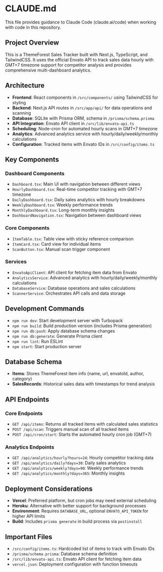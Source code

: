 # CLAUDE.md

This file provides guidance to Claude Code (claude.ai/code) when working with code in this repository.

## Project Overview

This is a ThemeForest Sales Tracker built with Next.js, TypeScript, and TailwindCSS. It uses the official Envato API to track sales data hourly with GMT+7 timezone support for competitor analysis and provides comprehensive multi-dashboard analytics.

## Architecture

- **Frontend**: React components in `/src/components/` using TailwindCSS for styling
- **Backend**: Next.js API routes in `/src/app/api/` for data operations and scanning
- **Database**: SQLite with Prisma ORM, schema in `/prisma/schema.prisma`
- **API Integration**: Envato API client in `/src/lib/envato-api.ts`
- **Scheduling**: Node-cron for automated hourly scans in GMT+7 timezone
- **Analytics**: Advanced analytics service with hourly/daily/weekly/monthly calculations
- **Configuration**: Tracked items with Envato IDs in `/src/config/items.ts`

## Key Components

### Dashboard Components
- `Dashboard.tsx`: Main UI with navigation between different views
- `HourlyDashboard.tsx`: Real-time competitor tracking with GMT+7 timezone
- `DailyDashboard.tsx`: Daily sales analytics with hourly breakdowns
- `WeeklyDashboard.tsx`: Weekly performance trends
- `MonthlyDashboard.tsx`: Long-term monthly insights
- `DashboardNavigation.tsx`: Navigation between dashboard views

### Core Components  
- `ItemTable.tsx`: Table view with sticky reference comparison
- `ItemCard.tsx`: Card view for individual items
- `ScanButton.tsx`: Manual scan trigger component

### Services
- `EnvatoApiClient`: API client for fetching item data from Envato
- `AnalyticsService`: Advanced analytics with hourly/daily/weekly/monthly calculations
- `DatabaseService`: Database operations and sales calculations
- `ScannerService`: Orchestrates API calls and data storage

## Development Commands

- `npm run dev`: Start development server with Turbopack
- `npm run build`: Build production version (includes Prisma generation)
- `npm run db:push`: Apply database schema changes
- `npm run db:generate`: Generate Prisma client
- `npm run lint`: Run ESLint
- `npm start`: Start production server

## Database Schema

- **Items**: Stores ThemeForest item info (name, url, envatoId, author, category)
- **SalesRecords**: Historical sales data with timestamps for trend analysis

## API Endpoints

### Core Endpoints
- `GET /api/items`: Returns all tracked items with calculated sales statistics
- `POST /api/scan`: Triggers manual scan of all tracked items
- `POST /api/cron/start`: Starts the automated hourly cron job (GMT+7)

### Analytics Endpoints
- `GET /api/analytics/hourly?hours=24`: Hourly competitor tracking data
- `GET /api/analytics/daily?days=30`: Daily sales analytics
- `GET /api/analytics/weekly?days=90`: Weekly performance trends
- `GET /api/analytics/monthly?days=365`: Monthly insights

## Deployment Considerations

- **Vercel**: Preferred platform, but cron jobs may need external scheduling
- **Heroku**: Alternative with better support for background processes
- **Environment**: Requires `DATABASE_URL`, optional `ENVATO_API_TOKEN` for higher API limits
- **Build**: Includes `prisma generate` in build process via `postinstall`

## Important Files

- `/src/config/items.ts`: Hardcoded list of items to track with Envato IDs
- `/prisma/schema.prisma`: Database schema definition
- `/src/lib/envato-api.ts`: Envato API client for fetching item data
- `vercel.json`: Deployment configuration with function timeouts